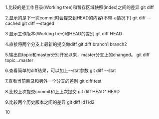 1.比较的是工作目录(Working tree)和暂存区域快照(index)之间的差异
    git diff

2.显示的是下一次commit时会提交到HEAD的内容(不带-a情况下)
    git diff --cached
    git diff --staged

3.显示工作版本(Working tree)和HEAD的差别
    git diff HEAD

4.直接将两个分支上最新的提交做diff
    git diff branch1 branch2

5.输出自topic和master分别开发以来，master分支上的changed。
    git diff topic...master

6.查看简单的diff结果，可以加上--stat参数
    git diff --stat

7.查看当前目录和另外一个分支的差别
    git diff test

8.比较上次提交commit和上上次提交
    git diff HEAD^ HEAD

9.比较两个历史版本之间的差异
    git diff id1 id2

10